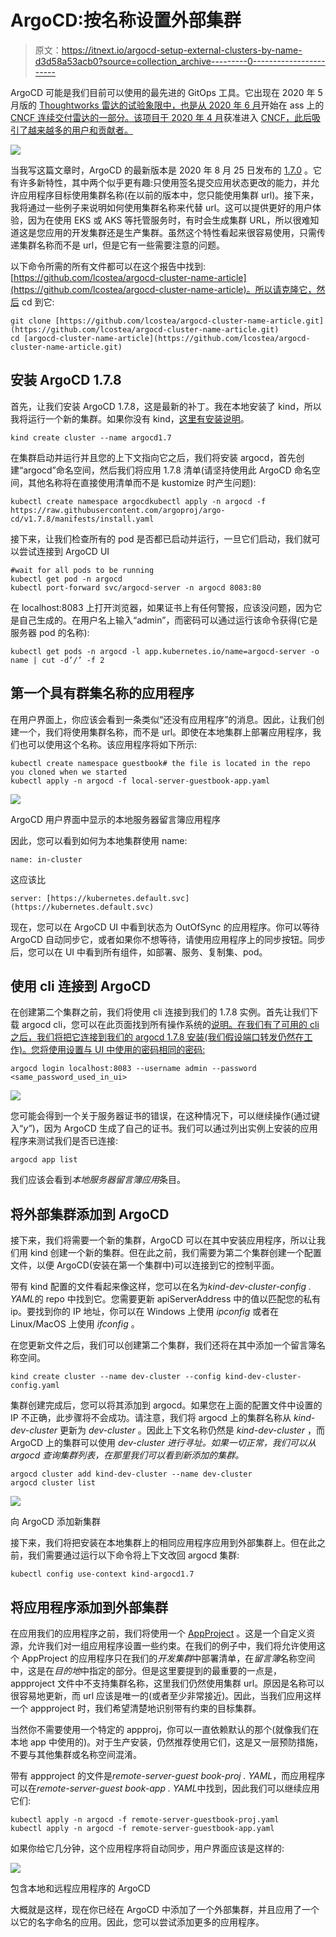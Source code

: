 # ArgoCD:按名称设置外部集群

> 原文：<https://itnext.io/argocd-setup-external-clusters-by-name-d3d58a53acb0?source=collection_archive---------0----------------------->

ArgoCD 可能是我们目前可以使用的最先进的 GitOps 工具。它出现在 2020 年 5 月版的 [Thoughtworks 雷达的试验象限中，也是从 2020 年 6 月](https://www.thoughtworks.com/radar/platforms/argo-cd)开始在 ass 上的 [CNCF 连续交付雷达的一部分。该项目于 2020 年 4 月](https://radar.cncf.io/2020-06-continuous-delivery)获准进入 [CNCF，此后吸引了越来越多的用户和贡献者。](https://www.cncf.io/blog/2020/04/07/toc-welcomes-argo-into-the-cncf-incubator/)

![](img/b2860285c2faa8a0b328e0b3c7234548.png)

当我写这篇文章时，ArgoCD 的最新版本是 2020 年 8 月 25 日发布的 [1.7.0](https://github.com/argoproj/argo-cd/releases/tag/v1.7.0) 。它有许多新特性，其中两个似乎更有趣:只使用签名提交应用状态更改的能力，并允许应用程序目标使用集群名称(在以前的版本中，您只能使用集群 url)。接下来，我将通过一些例子来说明如何使用集群名称来代替 url。这可以提供更好的用户体验，因为在使用 EKS 或 AKS 等托管服务时，有时会生成集群 URL，所以很难知道这是您应用的开发集群还是生产集群。虽然这个特性看起来很容易使用，只需传递集群名称而不是 url，但是它有一些需要注意的问题。

以下命令所需的所有文件都可以在这个报告中找到:[https://github.com/lcostea/argocd-cluster-name-article](https://github.com/lcostea/argocd-cluster-name-article)。所以请克隆它，然后 cd 到它:

```
git clone [https://github.com/lcostea/argocd-cluster-name-article.git](https://github.com/lcostea/argocd-cluster-name-article.git)
cd [argocd-cluster-name-article](https://github.com/lcostea/argocd-cluster-name-article.git)
```

## 安装 ArgoCD 1.7.8

首先，让我们安装 ArgoCD 1.7.8，这是最新的补丁。我在本地安装了 kind，所以我将运行一个新的集群。如果你没有 kind，[这里有安装说明](https://kind.sigs.k8s.io/docs/user/quick-start/#installation)。

```
kind create cluster --name argocd1.7
```

在集群启动并运行并且您的上下文指向它之后，我们将安装 argocd，首先创建“argocd”命名空间，然后我们将应用 1.7.8 清单(请坚持使用此 ArgoCD 命名空间，其他名称将在直接使用清单而不是 kustomize 时产生问题):

```
kubectl create namespace argocdkubectl apply -n argocd -f https://raw.githubusercontent.com/argoproj/argo-cd/v1.7.8/manifests/install.yaml
```

接下来，让我们检查所有的 pod 是否都已启动并运行，一旦它们启动，我们就可以尝试连接到 ArgoCD UI

```
#wait for all pods to be running
kubectl get pod -n argocd
kubectl port-forward svc/argocd-server -n argocd 8083:80
```

在 localhost:8083 上打开浏览器，如果证书上有任何警报，应该没问题，因为它是自己生成的。在用户名上输入“admin”，而密码可以通过运行该命令获得(它是服务器 pod 的名称):

```
kubectl get pods -n argocd -l app.kubernetes.io/name=argocd-server -o name | cut -d’/’ -f 2
```

## 第一个具有群集名称的应用程序

在用户界面上，你应该会看到一条类似“还没有应用程序”的消息。因此，让我们创建一个，我们将使用集群名称，而不是 url。即使在本地集群上部署应用程序，我们也可以使用这个名称。该应用程序将如下所示:

```
kubectl create namespace guestbook# the file is located in the repo you cloned when we started
kubectl apply -n argocd -f local-server-guestbook-app.yaml
```

![](img/df426a99546c5025d7366360e3cadd95.png)

ArgoCD 用户界面中显示的本地服务器留言簿应用程序

因此，您可以看到如何为本地集群使用 name:

```
name: in-cluster
```

这应该比

```
server: [https://kubernetes.default.svc](https://kubernetes.default.svc)
```

现在，您可以在 ArgoCD UI 中看到状态为 OutOfSync 的应用程序。你可以等待 ArgoCD 自动同步它，或者如果你不想等待，请使用应用程序上的同步按钮。同步后，您可以在 UI 中看到所有组件，如部署、服务、复制集、pod。

## 使用 cli 连接到 ArgoCD

在创建第二个集群之前，我们将使用 cli 连接到我们的 1.7.8 实例。首先让我们下载 argocd cli，您可以在此页面找到所有操作系统的[说明。在我们有了可用的 cli 之后，我们将把它连接到我们的 argocd 1.7.8 安装(我们假设端口转发仍然在工作)。您将使用设置与 UI 中使用的密码相同的密码:](https://argoproj.github.io/argo-cd/cli_installation/)

```
argocd login localhost:8083 --username admin --password <same_password_used_in_ui>
```

![](img/a1188d96017383514b38a8ba55792c6e.png)

您可能会得到一个关于服务器证书的错误，在这种情况下，可以继续操作(通过键入“*y”*)，因为 ArgoCD 生成了自己的证书。我们可以通过列出实例上安装的应用程序来测试我们是否已连接:

```
argocd app list
```

我们应该会看到*本地服务器留言簿应用*条目。

## 将外部集群添加到 ArgoCD

接下来，我们将需要一个新的集群，ArgoCD 可以在其中安装应用程序，所以让我们用 kind 创建一个新的集群。但在此之前，我们需要为第二个集群创建一个配置文件，以便 ArgoCD(安装在第一个集群中)可以连接到它的控制平面。

带有 kind 配置的文件看起来像这样，您可以在名为*kind-dev-cluster-config . YAML*的 repo 中找到它。您需要更新 apiServerAddress 中的值以匹配您的私有 ip。要找到你的 IP 地址，你可以在 Windows 上使用 *ipconfig* 或者在 Linux/MacOS 上使用 *ifconfig* 。

在您更新文件之后，我们可以创建第二个集群，我们还将在其中添加一个留言簿名称空间。

```
kind create cluster --name dev-cluster --config kind-dev-cluster-config.yaml
```

集群创建完成后，您可以将其添加到 argocd。如果您在上面的配置文件中设置的 IP 不正确，此步骤将不会成功。请注意，我们将 argocd 上的集群名称从 *kind-dev-cluster* 更新为 *dev-cluster* 。因此上下文名称仍然是 *kind-dev-cluster* ，而 ArgoCD 上的集群可以使用 *dev-cluster 进行寻址。如果一切正常，我们可以从 argocd 查询集群列表，在那里我们可以看到新添加的集群。*

```
argocd cluster add kind-dev-cluster --name dev-cluster
argocd cluster list
```

![](img/dd89d6e5af1b292aee7c944868f6d61f.png)

向 ArgoCD 添加新集群

接下来，我们将把安装在本地集群上的相同应用程序应用到外部集群上。但在此之前，我们需要通过运行以下命令将上下文改回 argocd 集群:

```
kubectl config use-context kind-argocd1.7
```

## 将应用程序添加到外部集群

在应用我们的应用程序之前，我们将使用一个 [AppProject](https://argoproj.github.io/argo-cd/operator-manual/declarative-setup/#projects) 。这是一个自定义资源，允许我们对一组应用程序设置一些约束。在我们的例子中，我们将允许使用这个 AppProject 的应用程序只在我们的*开发集群*中部署清单，在*留言簿*名称空间中，这是在*目的地*中指定的部分。但是这里要提到的最重要的一点是，appproject 文件中不支持集群名称，这里我们仍然使用集群 url。原因是名称可以很容易地更新，而 url 应该是唯一的(或者至少非常接近)。因此，当我们应用这样一个 appproject 时，我们希望清楚地识别带有约束的目标集群。

当然你不需要使用一个特定的 appproj，你可以一直依赖默认的那个(就像我们在本地 app 中使用的)。对于生产安装，仍然推荐使用它们，这是又一层预防措施，不要与其他集群或名称空间混淆。

带有 appproject 的文件是*remote-server-guest book-proj . YAML*，而应用程序可以在*remote-server-guest book-app . YAML*中找到，因此我们可以继续应用它们:

```
kubectl apply -n argocd -f remote-server-guestbook-proj.yaml
kubectl apply -n argocd -f remote-server-guestbook-app.yaml
```

如果你给它几分钟，这个应用程序将自动同步，用户界面应该是这样的:

![](img/842e4d80e74b4a85615976f5aff73b25.png)

包含本地和远程应用程序的 ArgoCD

大概就是这样，现在你已经在 ArgoCD 中添加了一个外部集群，并且应用了一个以它的名字命名的应用。因此，您可以尝试添加更多的应用程序。